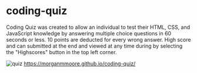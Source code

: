# coding-quiz

Coding Quiz was created to allow an individual to test their HTML, CSS, and JavaScript knowledge by answering multiple choice questions in 60 seconds or less. 10 points are deducted for every wrong answer. High score and can submitted at the end and viewed at any time during by selecting the "Highscores" button in the top left corner.

![quiz](https://user-images.githubusercontent.com/85320200/130336919-6bc31d9a-4625-4d5d-8f93-ab32e2b0f69c.JPG)
https://morganmmoore.github.io/coding-quiz/

